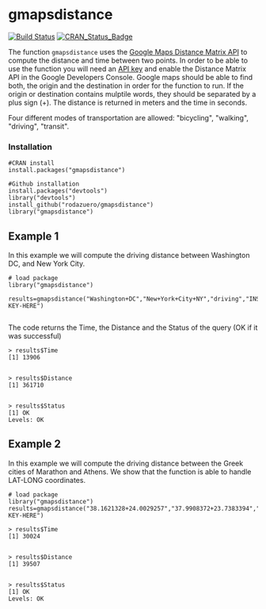gmapsdistance
=======
[![Build Status](https://travis-ci.org/rodazuero/gmapsdistance.png)](https://travis-ci.org/rodazuero/gmapsdistance) 
[![CRAN_Status_Badge](http://www.r-pkg.org/badges/version/gmapsdistance)](http://cran.r-project.org/web/packages/gmapsdistance)


The function `gmapsdistance` uses the [Google Maps Distance Matrix API](https://developers.google.com/maps/documentation/distance-matrix/intro?hl=en) to compute the distance and time between two points. In order to be able to use the function you will need an [API key](https://developers.google.com/maps/documentation/distance-matrix/get-api-key#key) and enable the Distance Matrix API in the Google Developers Console. Google maps should be able to find both, the origin and the destination in order for the function to run. If the origin or destination contains mulptile words, they should be separated by a plus sign (+). The distance is returned in meters and the time in seconds. 

Four different modes of transportation are allowed: "bicycling", "walking", "driving", "transit". 

### Installation


```{r}
#CRAN install
install.packages("gmapsdistance")

#Github installation
install.packages("devtools")
library("devtools")
install_github("rodazuero/gmapsdistance")
library("gmapsdistance")
```


## Example 1

In this example we will compute the driving distance between Washington DC, and New York City. 

```{r}
# load package
library("gmapsdistance")

results=gmapsdistance("Washington+DC","New+York+City+NY","driving","INSERT-KEY-HERE")


``` 
The code returns the Time, the Distance and the Status of the query (OK if it was successful)
```{r}
> results$Time
[1] 13906


> results$Distance
[1] 361710


> results$Status
[1] OK
Levels: OK

``` 
## Example 2

In this example we will compute the driving distance between the Greek cities of 
Marathon and Athens. We show that the function is able to handle LAT-LONG coordinates. 
```{r} 
# load package
library("gmapsdistance")
results=gmapsdistance("38.1621328+24.0029257","37.9908372+23.7383394","walking","INSERT-KEY-HERE")

> results$Time
[1] 30024


> results$Distance
[1] 39507


> results$Status
[1] OK
Levels: OK

